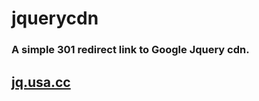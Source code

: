 # jquerycdn
### A simple 301 redirect link to Google Jquery cdn.
## <a href="http://jq.usa.cc">jq.usa.cc</a>
